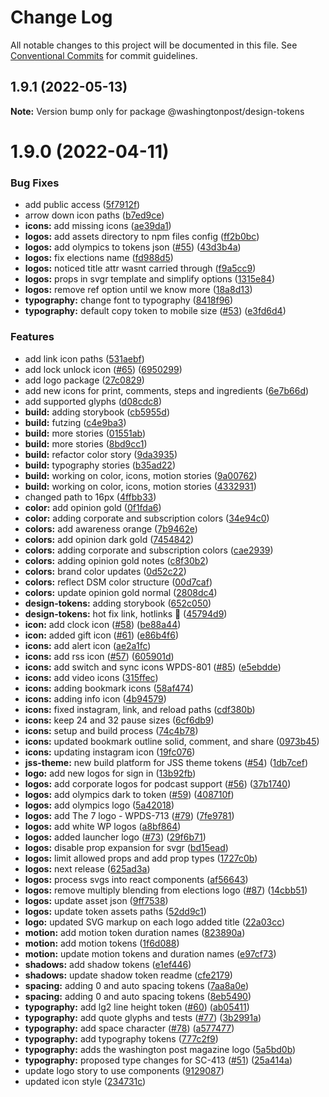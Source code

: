 # Change Log

All notable changes to this project will be documented in this file.
See [Conventional Commits](https://conventionalcommits.org) for commit guidelines.

## 1.9.1 (2022-05-13)

**Note:** Version bump only for package @washingtonpost/design-tokens





# 1.9.0 (2022-04-11)


### Bug Fixes

* add public access ([5f7912f](https://github.com/WPMedia/wp-design-tokens/commit/5f7912fa9023d91b437f5f67afb8dc0904f06269))
* arrow down icon paths ([b7ed9ce](https://github.com/WPMedia/wp-design-tokens/commit/b7ed9ceb895268e35bdea8eede588272367873bf))
* **icons:** add missing icons ([ae39da1](https://github.com/WPMedia/wp-design-tokens/commit/ae39da16b67244e70a36188e883d6c3b44c99cf8))
* **logos:** add assets directory to npm files config ([ff2b0bc](https://github.com/WPMedia/wp-design-tokens/commit/ff2b0bcc89fa6960ae665f5162e1ff9876d68d4f))
* **logos:** add olympics to tokens json ([#55](https://github.com/WPMedia/wp-design-tokens/issues/55)) ([43d3b4a](https://github.com/WPMedia/wp-design-tokens/commit/43d3b4ad735e00a1a00d4bb46520ceaa24318800))
* **logos:** fix elections name ([fd988d5](https://github.com/WPMedia/wp-design-tokens/commit/fd988d5b4a859d7d27abd9a272b2f795ca82d8a1))
* **logos:** noticed title attr wasnt carried through ([f9a5cc9](https://github.com/WPMedia/wp-design-tokens/commit/f9a5cc9506ebc626044b9e1d5596663d4e37149b))
* **logos:** props in svgr template and simplify options ([1315e84](https://github.com/WPMedia/wp-design-tokens/commit/1315e848443f5e29873f19e17375eef3f2911d61))
* **logos:** remove ref option until we know more ([18a8d13](https://github.com/WPMedia/wp-design-tokens/commit/18a8d13ce14593ff6be17400f1e05b63b1ed0bbc))
* **typography:** change font to typography ([8418f96](https://github.com/WPMedia/wp-design-tokens/commit/8418f96b1666dec2cf1524b3619f5169ebeb6ba2))
* **typography:** default copy token to mobile size ([#53](https://github.com/WPMedia/wp-design-tokens/issues/53)) ([e3fd6d4](https://github.com/WPMedia/wp-design-tokens/commit/e3fd6d498a9b79cbe91bdf69be50f1f076958de3))


### Features

* add link icon paths ([531aebf](https://github.com/WPMedia/wp-design-tokens/commit/531aebfcf0d6f1f2f113e72ebf337faff5118f1a))
* add lock unlock icon ([#65](https://github.com/WPMedia/wp-design-tokens/issues/65)) ([6950299](https://github.com/WPMedia/wp-design-tokens/commit/695029906e0d1dcac080b1640106f52455476daf))
* add logo package ([27c0829](https://github.com/WPMedia/wp-design-tokens/commit/27c08291c9976fd9489ba3881b13e12ebef784e1))
* add new icons for print, comments, steps and ingredients ([6e7b66d](https://github.com/WPMedia/wp-design-tokens/commit/6e7b66d8c8462b86518500fcc1f8da332441ad48))
* add supported glyphs ([d08cdc8](https://github.com/WPMedia/wp-design-tokens/commit/d08cdc88356caf78648661216919c7e06f383e18))
* **build:** adding storybook ([cb5955d](https://github.com/WPMedia/wp-design-tokens/commit/cb5955dd3d0d56e7247b9990db89602802253ffe))
* **build:** futzing ([c4e9ba3](https://github.com/WPMedia/wp-design-tokens/commit/c4e9ba39ad008124d6167e8648c89e5fdc54379a))
* **build:** more stories ([01551ab](https://github.com/WPMedia/wp-design-tokens/commit/01551abb323aafadb84cfd29060a4d9d6500457c))
* **build:** more stories ([8bd9cc1](https://github.com/WPMedia/wp-design-tokens/commit/8bd9cc15d45a6cfa471d51b8aefb44ee3bc26fdb))
* **build:** refactor color story ([9da3935](https://github.com/WPMedia/wp-design-tokens/commit/9da39354b0d1ff43b4b0c3510515a6d62e6ad4e7))
* **build:** typography stories ([b35ad22](https://github.com/WPMedia/wp-design-tokens/commit/b35ad226522705ea1ff9a90265e4fe13cfd5b12f))
* **build:** working on color, icons, motion stories ([9a00762](https://github.com/WPMedia/wp-design-tokens/commit/9a00762ca30c3727c012187894e57763ca6d8b21))
* **build:** working on color, icons, motion stories ([4332931](https://github.com/WPMedia/wp-design-tokens/commit/4332931adc9673a46f15510321b0b6b0298112fb))
* changed path to 16px ([4ffbb33](https://github.com/WPMedia/wp-design-tokens/commit/4ffbb33bc2d65bf78b8cb241bd0ffd1acf151be6))
* **color:** add opinion gold ([0f1fda6](https://github.com/WPMedia/wp-design-tokens/commit/0f1fda68a56e18d878860d7de2e86005133655a0))
* **color:** adding corporate and subscription colors ([34e94c0](https://github.com/WPMedia/wp-design-tokens/commit/34e94c0f9b3060bbc3901cfdb01b0ea9f81eb0d1))
* **colors:** add awareness orange ([7b9462e](https://github.com/WPMedia/wp-design-tokens/commit/7b9462ee2b35dd6f3a17c25fedc0400cab2e77cb))
* **colors:** add opinion dark gold ([7454842](https://github.com/WPMedia/wp-design-tokens/commit/74548420ac8b5ac4a10aaa4c8696a62b6d344f93))
* **colors:** adding corporate and subscription colors ([cae2939](https://github.com/WPMedia/wp-design-tokens/commit/cae29391c6cd0d2cb218162b0ebefcf2225e90ee))
* **colors:** adding opinion gold notes ([c8f30b2](https://github.com/WPMedia/wp-design-tokens/commit/c8f30b2a0e665870290633bfcc90c3aea5c9b0f1))
* **colors:** brand color updates ([0d52c22](https://github.com/WPMedia/wp-design-tokens/commit/0d52c22612ca2f6588a7c8859b7d328ebcfd9226))
* **colors:** reflect DSM color structure ([00d7caf](https://github.com/WPMedia/wp-design-tokens/commit/00d7caf5ab4026eec6f26de036ab8558db1495da))
* **colors:** update opinion gold normal ([2808dc4](https://github.com/WPMedia/wp-design-tokens/commit/2808dc4610184ed159c53b5f6207c14efff58d48))
* **design-tokens:** adding storybook ([652c050](https://github.com/WPMedia/wp-design-tokens/commit/652c050ea819ce085e01ce2f2c257ecacb72f51b))
* **design-tokens:** hot fix link, hotlinks 🌭 ([45794d9](https://github.com/WPMedia/wp-design-tokens/commit/45794d9d418ca6e36a91029eb2e45fde74a95afe))
* **icon:** add clock icon ([#58](https://github.com/WPMedia/wp-design-tokens/issues/58)) ([be88a44](https://github.com/WPMedia/wp-design-tokens/commit/be88a443aecfd2cb10c5cb197700bdaefd0dee1b))
* **icon:** added gift icon ([#61](https://github.com/WPMedia/wp-design-tokens/issues/61)) ([e86b4f6](https://github.com/WPMedia/wp-design-tokens/commit/e86b4f62f1b0a8e8136b4b6df634e6054296e7e1))
* **icons:** add alert icon ([ae2a1fc](https://github.com/WPMedia/wp-design-tokens/commit/ae2a1fcf66fdc0be97804d21a9597ab593e865ed))
* **icons:** add rss icon ([#57](https://github.com/WPMedia/wp-design-tokens/issues/57)) ([605901d](https://github.com/WPMedia/wp-design-tokens/commit/605901d6dd2a7e076ffb7c297a1a1a73a0f2cc64))
* **icons:** add switch and sync icons WPDS-801 ([#85](https://github.com/WPMedia/wp-design-tokens/issues/85)) ([e5ebdde](https://github.com/WPMedia/wp-design-tokens/commit/e5ebdde7895ef871eaf8253307f2c2d6a0d2f36c))
* **icons:** add video icons ([315ffec](https://github.com/WPMedia/wp-design-tokens/commit/315ffec429bc28832012fc82f9e25adbfe6d848b))
* **icons:** adding bookmark icons ([58af474](https://github.com/WPMedia/wp-design-tokens/commit/58af474c7544db3f506556fdb67d0916d9e25807))
* **icons:** adding info icon ([4b94579](https://github.com/WPMedia/wp-design-tokens/commit/4b9457961c1c701c6928345cac0061ad27063fd0))
* **icons:** fixed instagram, link, and reload paths ([cdf380b](https://github.com/WPMedia/wp-design-tokens/commit/cdf380b37e7943e4bed71cfd1397d7ca9e41bd81))
* **icons:** keep 24 and 32 pause sizes ([6cf6db9](https://github.com/WPMedia/wp-design-tokens/commit/6cf6db9df2abf88b13118fe1e48469f3d3c3922d))
* **icons:** setup and build process ([74c4b78](https://github.com/WPMedia/wp-design-tokens/commit/74c4b78b20a428cc5d5fe0f972a7b3674a76284a))
* **icons:** updated bookmark outline solid, comment, and  share ([0973b45](https://github.com/WPMedia/wp-design-tokens/commit/0973b45f65584d5a6096f05bb31c2418b89f9927))
* **icons:** updating instagram icon ([19fc076](https://github.com/WPMedia/wp-design-tokens/commit/19fc076783e1c84e68bab9f22977d478f36bdb1d))
* **jss-theme:** new build platform for JSS theme tokens ([#54](https://github.com/WPMedia/wp-design-tokens/issues/54)) ([1db7cef](https://github.com/WPMedia/wp-design-tokens/commit/1db7cef56bd075cd732968dca9ee5e750f616554))
* **logo:** add new logos for sign in ([13b92fb](https://github.com/WPMedia/wp-design-tokens/commit/13b92fb9eede16758287ddd9732c9b2929efa2c0))
* **logos:** add corporate logos for podcast support ([#56](https://github.com/WPMedia/wp-design-tokens/issues/56)) ([37b1740](https://github.com/WPMedia/wp-design-tokens/commit/37b174087a6b2d4b6512cebf4f71d047c843a7ba))
* **logos:** add olympics dark to token ([#59](https://github.com/WPMedia/wp-design-tokens/issues/59)) ([408710f](https://github.com/WPMedia/wp-design-tokens/commit/408710f30c38fa5a6506c599a66cb6dc088f5e0f))
* **logos:** add olympics logo ([5a42018](https://github.com/WPMedia/wp-design-tokens/commit/5a420184a1f0b32c1fdb8d7b8ee90db909dfac3b))
* **logos:** add The 7 logo - WPDS-713 ([#79](https://github.com/WPMedia/wp-design-tokens/issues/79)) ([7fe9781](https://github.com/WPMedia/wp-design-tokens/commit/7fe97816726c4665f8016a019d8dbd700c059c5f))
* **logos:** add white WP logos ([a8bf864](https://github.com/WPMedia/wp-design-tokens/commit/a8bf8640e854424ba13ad09d748ab89f68c57564))
* **logos:** added launcher logo ([#73](https://github.com/WPMedia/wp-design-tokens/issues/73)) ([29f6b71](https://github.com/WPMedia/wp-design-tokens/commit/29f6b7108566aa78fc78c3b2ec1135162e3ba679))
* **logos:** disable prop expansion for svgr ([bd15ead](https://github.com/WPMedia/wp-design-tokens/commit/bd15ead18617755f4713e163018d77530302f45c))
* **logos:** limit allowed props and add prop types ([1727c0b](https://github.com/WPMedia/wp-design-tokens/commit/1727c0b6e44663977de8d2e8eb3443aaac0e6c90))
* **logos:** next release ([625ad3a](https://github.com/WPMedia/wp-design-tokens/commit/625ad3a409c92183d023dbc6f17ffe5b35d0d286))
* **logos:** process svgs into react components ([af56643](https://github.com/WPMedia/wp-design-tokens/commit/af566431c1ebc3d287f0e3d9cb3d0e41e247aa2b))
* **logos:** remove multiply blending from elections logo ([#87](https://github.com/WPMedia/wp-design-tokens/issues/87)) ([14cbb51](https://github.com/WPMedia/wp-design-tokens/commit/14cbb51519273e1f0a23fe7e708fdbc1d4ed86f2))
* **logos:** update asset json ([9ff7538](https://github.com/WPMedia/wp-design-tokens/commit/9ff75381df5a2bfaf0cebc997b141fd3179f3180))
* **logos:** update token assets paths ([52dd9c1](https://github.com/WPMedia/wp-design-tokens/commit/52dd9c137e8233794646cfcd4dbe99477b204591))
* **logo:** updated SVG markup on each logo added title ([22a03cc](https://github.com/WPMedia/wp-design-tokens/commit/22a03cc0430053cc39382b8bd761870e4adf70b4))
* **motion:** add motion token duration names ([823890a](https://github.com/WPMedia/wp-design-tokens/commit/823890a6572b3610a067a05e54d48e2816df3cc5))
* **motion:** add motion tokens ([1f6d088](https://github.com/WPMedia/wp-design-tokens/commit/1f6d08857346e3e964d0a1ea391f4b220823c661))
* **motion:** update motion tokens and duration names ([e97cf73](https://github.com/WPMedia/wp-design-tokens/commit/e97cf735db950f4706a852811b824babccbbc395))
* **shadows:** add shadow tokens ([e1ef446](https://github.com/WPMedia/wp-design-tokens/commit/e1ef4467e509431933b9da210fc2aaa597f9a2b0))
* **shadows:** update shadow token readme ([cfe2179](https://github.com/WPMedia/wp-design-tokens/commit/cfe2179afa8c0d1d5c121a41d429d6aed3501b67))
* **spacing:** adding 0 and auto spacing tokens ([7aa8a0e](https://github.com/WPMedia/wp-design-tokens/commit/7aa8a0e93b65e163446fd0a56bf9723e7a59fab5))
* **spacing:** adding 0 and auto spacing tokens ([8eb5490](https://github.com/WPMedia/wp-design-tokens/commit/8eb5490654e0fe0c72711a3467c1e9ed903d4e81))
* **typography:** add lg2 line height token ([#60](https://github.com/WPMedia/wp-design-tokens/issues/60)) ([ab05411](https://github.com/WPMedia/wp-design-tokens/commit/ab05411da098635b864388ee1874647b6b77b3ce))
* **typography:** add quote glyphs and tests ([#77](https://github.com/WPMedia/wp-design-tokens/issues/77)) ([3b2991a](https://github.com/WPMedia/wp-design-tokens/commit/3b2991aa14712c1f42af1aa5bde8497354928db9))
* **typography:** add space character ([#78](https://github.com/WPMedia/wp-design-tokens/issues/78)) ([a577477](https://github.com/WPMedia/wp-design-tokens/commit/a577477bae48c37c656d7a69e74ea88fafb1599f))
* **typography:** add typography tokens ([777c2f9](https://github.com/WPMedia/wp-design-tokens/commit/777c2f9d8b1409c968fed1a3cd782270c05e57da))
* **typography:** adds the washington post magazine logo ([5a5bd0b](https://github.com/WPMedia/wp-design-tokens/commit/5a5bd0b182b2acaad6a6bc1dc3c0b19fe95cd536))
* **typography:** proposed type changes for SC-413 ([#51](https://github.com/WPMedia/wp-design-tokens/issues/51)) ([25a414a](https://github.com/WPMedia/wp-design-tokens/commit/25a414ae7094a23a9b95b1793503c454521f4a65))
* update logo story to use components ([9129087](https://github.com/WPMedia/wp-design-tokens/commit/912908731c702e81868a1dafcc436d8d4fc193d2))
* updated icon style ([234731c](https://github.com/WPMedia/wp-design-tokens/commit/234731cf98ddab5aa2ba637c45b464652ef4ac8a))
